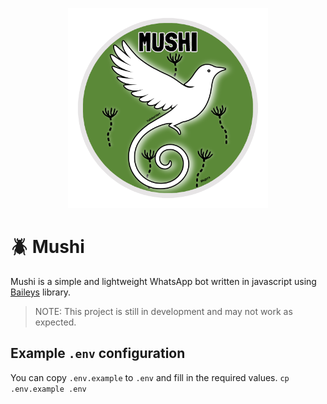 <p align="center">
  <img src="mushi.png" alt="ookami" width="320">
</p>

# 🪲 Mushi

Mushi is a simple and lightweight WhatsApp bot written in javascript using [Baileys](https://github.com/WhiskeySockets/Baileys) library.

> NOTE: This project is still in development and may not work as expected.

## Example `.env` configuration

You can copy `.env.example` to `.env` and fill in the required values.
`cp .env.example .env`
